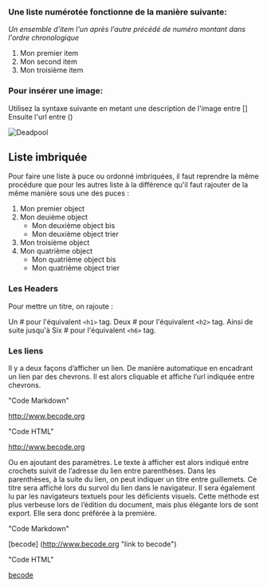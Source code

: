 ### Une liste numérotée fonctionne de la manière suivante:

*Un ensemble d'item l'un après l'autre précédé de numéro montant dans l'ordre chronologique* 

1. Mon premier item
2. Mon second item
3. Mon troisième item 

### Pour insérer une image: 

Utilisez la syntaxe suivante en metant une description de l'image entre [] Ensuite l'url entre ()

![Deadpool](http://media.comicbook.com/2017/07/deadpool-2-movie-pansexual-deadpool-1012668.jpg)

## Liste imbriquée

Pour faire une liste à puce ou ordonné imbriquées, il faut reprendre la même procédure que pour les autres liste à la différence qu'il faut rajouter de la même manière sous une des puces :

1. Mon premier object
2. Mon deuième object
   * Mon deuxième object bis
   * Mon deuxième object trier
3. Mon troisième object
4. Mon quatrième object
   * Mon quatrième object bis
   * Mon quatrième object trier


### Les Headers


Pour mettre un titre, on rajoute :

Un # pour l'équivalent `<h1>` tag.
Deux # pour l'équivalent `<h2>` tag.
Ainsi de suite jusqu'à
Six # pour l'équivalent `<h6>` tag.


### Les liens


Il y a deux façons d’afficher un lien. De manière automatique en encadrant un lien par des chevrons. Il est alors cliquable et affiche l’url indiquée entre chevrons. 

"Code Markdown"

<http://www.becode.org>


"Code HTML"

<a href="http://becode.org">http://www.becode.org</a>

Ou en ajoutant des paramètres. Le texte à afficher est alors indiqué entre crochets suivit de l’adresse du lien entre parenthèses. Dans les parenthèses, à la suite du lien, on peut indiquer un titre entre guillemets. Ce titre sera affiché lors du survol du lien dans le navigateur. Il sera également lu par les navigateurs textuels pour les déficients visuels. Cette méthode est plus verbeuse lors de l’édition du document, mais plus élégante lors de sont export. Elle sera donc préférée à la première.

"Code Markdown"

[becode] (http://www.becode.org "link to becode")


"Code HTML"

<a href="http://www.becode.org" title="link to becode">becode</a>

